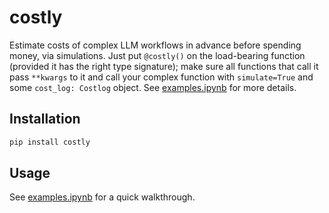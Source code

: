 # costly
Estimate costs of complex LLM workflows in advance before spending money, via simulations. Just put `@costly()` on the load-bearing function (provided it has the right type signature); make sure all functions that call it pass `**kwargs` to it and call your complex function with `simulate=True` and some `cost_log: Costlog` object. See [examples.ipynb](examples.ipynb) for more details.

## Installation

```bash
pip install costly
```

## Usage

See [examples.ipynb](examples.ipynb) for a quick walkthrough.
